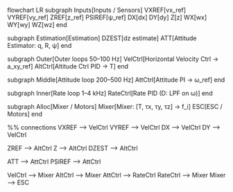flowchart LR
  subgraph Inputs[Inputs / Sensors]
    VXREF[vx_ref] 
    VYREF[vy_ref] 
    ZREF[z_ref] 
    PSIREF[ψ_ref]
    DX[dx] 
    DY[dy] 
    Z[z] 
    WX[wx] 
    WY[wy] 
    WZ[wz]
  end

  subgraph Estimation[Estimation]
    DZEST[dz estimate]
    ATT[Attitude Estimator: q, R, ψ]
  end

  subgraph Outer[Outer loops 50–100 Hz]
    VelCtrl[Horizontal Velocity Ctrl → a_xy_ref]
    AltCtrl[Altitude Ctrl PID → T]
  end

  subgraph Middle[Attitude loop 200–500 Hz]
    AttCtrl[Attitude PI → ω_ref]
  end

  subgraph Inner[Rate loop 1–4 kHz]
    RateCtrl[Rate PID (D: LPF on ω)]
  end

  subgraph Alloc[Mixer / Motors]
    Mixer[Mixer: [T, τx, τy, τz] → f_i]
    ESC[ESC / Motors]
  end

  %% connections
  VXREF --> VelCtrl
  VYREF --> VelCtrl
  DX --> VelCtrl
  DY --> VelCtrl

  ZREF --> AltCtrl
  Z --> AltCtrl
  DZEST --> AltCtrl

  ATT --> AttCtrl
  PSIREF --> AttCtrl

  VelCtrl --> Mixer
  AltCtrl --> Mixer
  AttCtrl --> RateCtrl
  RateCtrl --> Mixer
  Mixer --> ESC

